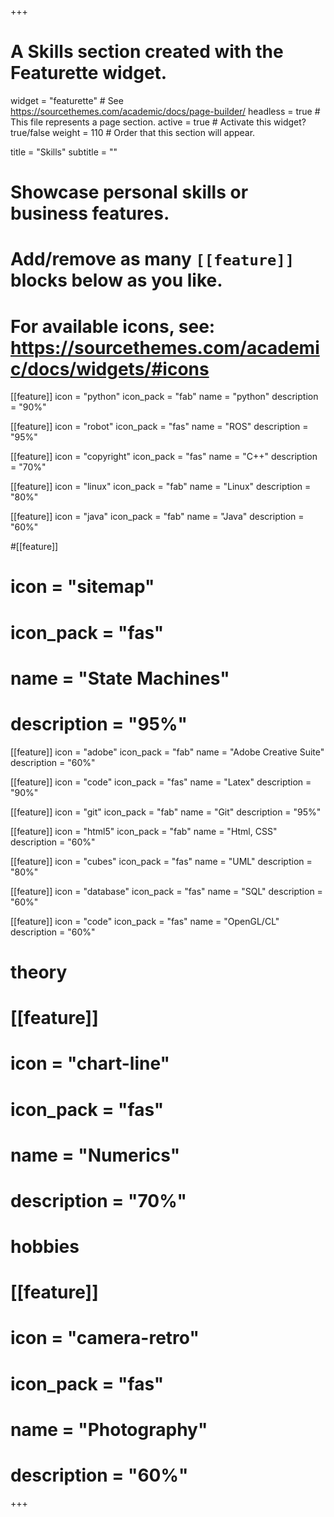 +++
# A Skills section created with the Featurette widget.
widget = "featurette"  # See https://sourcethemes.com/academic/docs/page-builder/
headless = true  # This file represents a page section.
active = true  # Activate this widget? true/false
weight = 110  # Order that this section will appear.

title = "Skills"
subtitle = ""

# Showcase personal skills or business features.
# 
# Add/remove as many `[[feature]]` blocks below as you like.
# 
# For available icons, see: https://sourcethemes.com/academic/docs/widgets/#icons

[[feature]]
  icon = "python"
  icon_pack = "fab"
  name = "python"
  description = "90%"

[[feature]]
  icon = "robot"
  icon_pack = "fas"
  name = "ROS"
  description = "95%"

[[feature]]
  icon = "copyright"
  icon_pack = "fas"
  name = "C++"
  description = "70%"
  
[[feature]]
  icon = "linux"
  icon_pack = "fab"
  name = "Linux"
  description = "80%"
  
[[feature]]
  icon = "java"
  icon_pack = "fab"
  name = "Java"
  description = "60%"

#[[feature]]
#  icon = "sitemap"
#  icon_pack = "fas"
#  name = "State Machines"
#  description = "95%"
  
[[feature]]
  icon = "adobe"
  icon_pack = "fab"
  name = "Adobe Creative Suite"
  description = "60%"

[[feature]]
  icon = "code"
  icon_pack = "fas"
  name = "Latex"
  description = "90%"
  
[[feature]]
  icon = "git"
  icon_pack = "fab"
  name = "Git"
  description = "95%"
  
[[feature]]
  icon = "html5"
  icon_pack = "fab"
  name = "Html, CSS"
  description = "60%"
 
[[feature]]
  icon = "cubes"
  icon_pack = "fas"
  name = "UML"
  description = "80%"  

[[feature]]
  icon = "database"
  icon_pack = "fas"
  name = "SQL"
  description = "60%"

[[feature]]
  icon = "code"
  icon_pack = "fas"
  name = "OpenGL/CL"
  description = "60%"

# theory            

# [[feature]]
#  icon = "chart-line"
#  icon_pack = "fas"
#  name = "Numerics"
#  description = "70%" 

# hobbies

# [[feature]]
#   icon = "camera-retro"
#   icon_pack = "fas"
#   name = "Photography"
#   description = "60%"

+++
